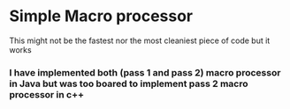 # Simple Macro processor 
This might not be the fastest nor the most cleaniest piece of code but it works


### I have implemented both (pass 1 and pass 2) macro processor in Java but was too boared to implement pass 2 macro processor in c++

